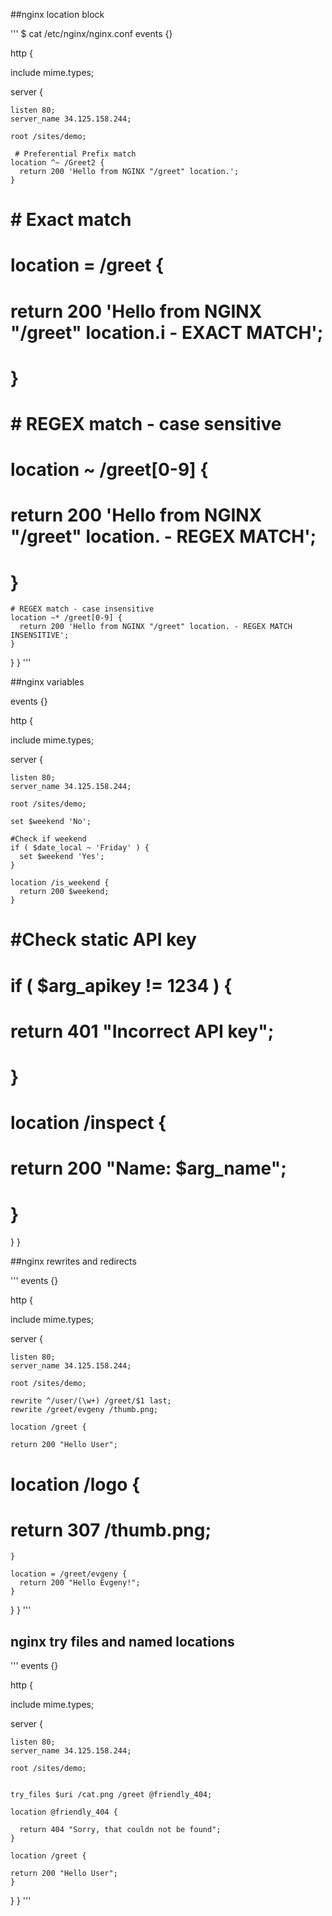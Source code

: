##nginx location block

'''
$ cat /etc/nginx/nginx.conf
events {}


http {
  
  include mime.types;
 
  server {

    listen 80;
    server_name 34.125.158.244;
    
    root /sites/demo;

     # Preferential Prefix match  
    location ^~ /Greet2 {
      return 200 'Hello from NGINX "/greet" location.';
    }

#    # Exact match
#    location = /greet {
#      return 200 'Hello from NGINX "/greet" location.i - EXACT MATCH';
#    }
    
#    # REGEX match - case sensitive
#    location ~ /greet[0-9] { 
#      return 200 'Hello from NGINX "/greet" location. - REGEX MATCH';
#    }

    # REGEX match - case insensitive
    location ~* /greet[0-9] { 
      return 200 'Hello from NGINX "/greet" location. - REGEX MATCH INSENSITIVE';
    }
  }
}
'''


##nginx variables

events {}


http {

  include mime.types;

  server {

    listen 80;
    server_name 34.125.158.244;

    root /sites/demo;

    set $weekend 'No';

    #Check if weekend
    if ( $date_local ~ 'Friday' ) {
      set $weekend 'Yes';
    }

    location /is_weekend {
      return 200 $weekend;
    }
#    #Check static API key
#    if ( $arg_apikey != 1234 ) {
#      return 401 "Incorrect API key";
#    }

#    location /inspect {
#
#      return 200 "Name: $arg_name";
#    }
  }
}


##nginx rewrites and redirects

'''
events {}


http {

  include mime.types;

  server {

    listen 80;
    server_name 34.125.158.244;

    root /sites/demo;

    rewrite ^/user/(\w+) /greet/$1 last;
    rewrite /greet/evgeny /thumb.png;

    location /greet {

    return 200 "Hello User";
#    location /logo {
#
#     return 307 /thumb.png;
    }

    location = /greet/evgeny {
      return 200 "Hello Evgeny!";
    }
  }
}
'''

## nginx try files and named locations

'''
events {}


http {
  
  include mime.types;
 
  server {

    listen 80;
    server_name 34.125.158.244;
    
    root /sites/demo;


    try_files $uri /cat.png /greet @friendly_404;

    location @friendly_404 {

      return 404 "Sorry, that couldn not be found";
    }

    location /greet {

    return 200 "Hello User";
    }
  }
}
'''
